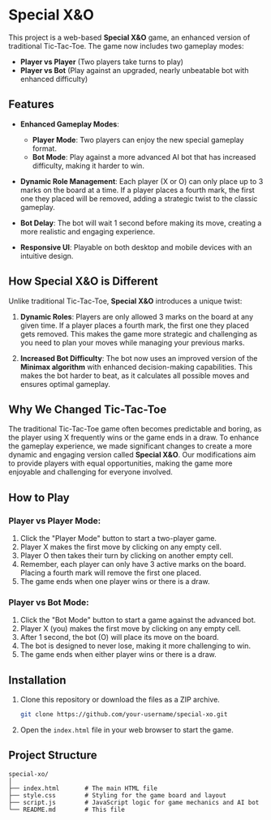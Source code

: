 # Special X&O

This project is a web-based **Special X&O** game, an enhanced version of traditional Tic-Tac-Toe. The game now includes two gameplay modes:
- **Player vs Player** (Two players take turns to play)
- **Player vs Bot** (Play against an upgraded, nearly unbeatable bot with enhanced difficulty)

## Features
- **Enhanced Gameplay Modes**: 
  - **Player Mode**: Two players can enjoy the new special gameplay format.
  - **Bot Mode**: Play against a more advanced AI bot that has increased difficulty, making it harder to win.

- **Dynamic Role Management**: Each player (X or O) can only place up to 3 marks on the board at a time. If a player places a fourth mark, the first one they placed will be removed, adding a strategic twist to the classic gameplay.

- **Bot Delay**: The bot will wait 1 second before making its move, creating a more realistic and engaging experience.

- **Responsive UI**: Playable on both desktop and mobile devices with an intuitive design.

## How Special X&O is Different
Unlike traditional Tic-Tac-Toe, **Special X&O** introduces a unique twist:
1. **Dynamic Roles**: Players are only allowed 3 marks on the board at any given time. If a player places a fourth mark, the first one they placed gets removed. This makes the game more strategic and challenging as you need to plan your moves while managing your previous marks.
   
2. **Increased Bot Difficulty**: The bot now uses an improved version of the **Minimax algorithm** with enhanced decision-making capabilities. This makes the bot harder to beat, as it calculates all possible moves and ensures optimal gameplay.
   
## Why We Changed Tic-Tac-Toe
The traditional Tic-Tac-Toe game often becomes predictable and boring, as the player using X frequently wins or the game ends in a draw. To enhance the gameplay experience, we made significant changes to create a more dynamic and engaging version called **Special X&O**. Our modifications aim to provide players with equal opportunities, making the game more enjoyable and challenging for everyone involved.

## How to Play
### Player vs Player Mode:
1. Click the "Player Mode" button to start a two-player game.
2. Player X makes the first move by clicking on any empty cell.
3. Player O then takes their turn by clicking on another empty cell.
4. Remember, each player can only have 3 active marks on the board. Placing a fourth mark will remove the first one placed.
5. The game ends when one player wins or there is a draw.

### Player vs Bot Mode:
1. Click the "Bot Mode" button to start a game against the advanced bot.
2. Player X (you) makes the first move by clicking on any empty cell.
3. After 1 second, the bot (O) will place its move on the board.
4. The bot is designed to never lose, making it more challenging to win.
5. The game ends when either player wins or there is a draw.

## Installation
1. Clone this repository or download the files as a ZIP archive.
    ```bash
    git clone https://github.com/your-username/special-xo.git
    ```
2. Open the `index.html` file in your web browser to start the game.

## Project Structure
```plaintext
special-xo/
│
├── index.html       # The main HTML file
├── style.css        # Styling for the game board and layout
├── script.js        # JavaScript logic for game mechanics and AI bot
└── README.md        # This file

